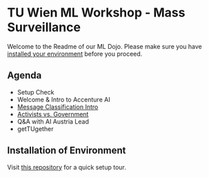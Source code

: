 # TU Wien ML Workshop - Mass Surveillance

Welcome to the Readme of our ML Dojo. Please make sure you have [installed your environment](https://github.com/sprenner/tu-ws-setup) before you proceed.

## Agenda
- Setup Check
- Welcome & Intro to Accenture AI
- [Message Classification Intro](https://github.com/sprenner/tu-coding-dojo/tree/master/message_classification) 
- [Activists vs. Government](https://github.com/sprenner/team_activists)
- Q&A with AI Austria Lead
- getTUgether

## Installation of Environment

Visit [this repository](https://github.com/Tokko55v2/machine-learning-worskhop-accenture) for a quick setup tour.
